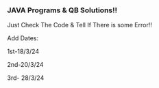 ### JAVA Programs & QB Solutions!!

Just Check The Code & Tell If There is some Error!!

Add Dates:

1st-18/3/24

2nd-20/3/24  

3rd- 28/3/24
